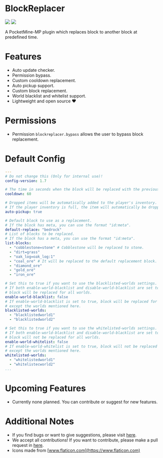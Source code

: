 # BlockReplacer

[![](https://poggit.pmmp.io/shield.state/BlockReplacer)](https://poggit.pmmp.io/p/BlockReplacer)
[![](https://poggit.pmmp.io/shield.dl.total/BlockReplacer)](https://poggit.pmmp.io/p/BlockReplacer)

A PocketMine-MP plugin which replaces block to another block at predefined time.

# Features

- Auto update checker.
- Permission bypass.
- Custom cooldown replacement.
- Auto pickup support.
- Custom block replacement.
- World blacklist and whitelist support.
- Lightweight and open source ❤️

# Permissions

- Permission `blockreplacer.bypass` allows the user to bypass block replacement.

# Default Config
```yaml
---
# Do not change this (Only for internal use)!
config-version: 1.7

# The time in seconds when the block will be replaced with the previous block.
cooldown: 60 

# Dropped items will be automatically added to the player's inventory.
# If the player inventory is full, the item will automatically be dropped near the player.
auto-pickup: true

# Default block to use as a replacement.
# If the block has meta, you can use the format "id:meta".
default-replace: "bedrock"
# List of blocks to be replaced.
# If the block has a meta, you can use the format "id:meta".
list-blocks:
  - "cobblestone=stone" # Cobblestone will be replaced to stone.
  - "dirt=grass"
  - "oak_log=oak_log:1"
  - "coal_ore" # It will be replaced to the default replacement block.
  - "diamond_ore"
  - "gold_ore"
  - "iron_ore"

# Set this to true if you want to use the blacklisted-worlds settings.
# If both enable-world-blacklist and disable-world-blacklist are set to the same setting,
# block will be replaced for all worlds.
enable-world-blacklist: false
# If enable-world-blacklist is set to true, block will be replaced for all worlds,
# except the worlds mentioned here.
blacklisted-worlds:
  - "blacklistedworld1"
  - "blacklistedworld2"

# Set this to true if you want to use the whitelisted-worlds settings.
# If both enable-world-blacklist and disable-world-blacklist are set to the same setting,
# block will not be replaced for all worlds.
enable-world-whitelist: false
# If enable-world-whitelist is set to true, block will not be replaced for all worlds,
# except the worlds mentioned here.
whitelisted-worlds:
  - "whitelistedworld1"
  - "whitelistecworld2"
...

```

# Upcoming Features

- Currently none planned. You can contribute or suggest for new features.

# Additional Notes

- If you find bugs or want to give suggestions, please visit [here](https://github.com/AIPTU/BlockReplacer/issues).
- We accept all contributions! If you want to contribute, please make a pull request in [here](https://github.com/AIPTU/BlockReplacer/pulls).
- Icons made from [www.flaticon.com](https://www.flaticon.com)
